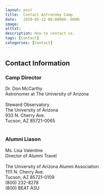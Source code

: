 ```yaml
---
layout: post
title:  Contact Astronomy Camp
date:   2020-05-22 08:00000 -0800
image:  
alttxt: 
description: How to contact us.
tags: [Contact]
categories: [Contact]
---
```


<!--![]({{site.baseurl}}/img/11.jpg)<img alt="Astronomy Camp 2019: Continuing to inspire through authentic exploration." title="Come explore the skies with students from around the world. (Image from Apollo 15; July 26, 1971)" src="img/11.jpg">-->

## Contact Information

### Camp Director

Dr. Don McCarthy <br/>
Astronomer at The University of Arizona <br/>
<br/>
Steward Observatory <br/>
The University of Arizona <br/>
933 N. Cherry Ave. <br/>
Tucson, AZ 85721-0065 <br/>
<br/>

### Alumni Liason

Ms. Lisa Valentine <br/>
Director of Alumni Travel <br/>
<br/>
The University of Arizona Alumni Association <br/>
1111 N. Cherry Ave. <br/>
Tucson, AZ 85721-0109 <br/>
(800) 232-8278 <br/>
(800) BEAT ASU <br/>
